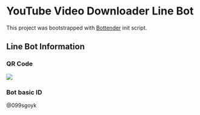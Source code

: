 # YouTube Video Downloader Line Bot

This project was bootstrapped with
[Bottender](https://github.com/Yoctol/bottender) init script.

## Line Bot Information

### QR Code

![](https://imgur.com/j3HDJYE.png)

### Bot basic ID

@099sgoyk
